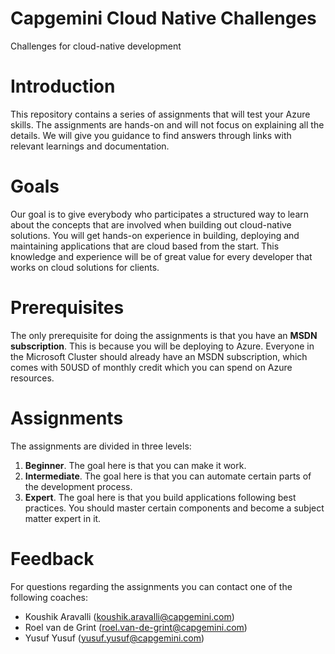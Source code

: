 # Capgemini Cloud Native Challenges
Challenges for cloud-native development

# Introduction
This repository contains a series of assignments that will test your Azure skills. The assignments are hands-on and will not focus on explaining all the details. We will give you guidance to find answers through links with relevant learnings and documentation.

# Goals
Our goal is to give everybody who participates a structured way to learn about the concepts that are involved when building out cloud-native solutions. You will get hands-on experience in building, deploying and maintaining applications that are cloud based from the start. This knowledge and experience will be of great value for every developer that works on cloud solutions for clients.

# Prerequisites
The only prerequisite for doing the assignments is that you have an **MSDN subscription**. This is because you will be deploying to Azure. Everyone in the Microsoft Cluster should already have an MSDN subscription, which comes with 50USD of monthly credit which you can spend on Azure resources.

# Assignments
The assignments are divided in three levels:
1.	**Beginner**. The goal here is that you can make it work.
2.	**Intermediate**. The goal here is that you can automate certain parts of the development process.
3.	**Expert**. The goal here is that you build applications following best practices. You should master certain components and become a subject matter expert in it.

# Feedback
For questions regarding the assignments you can contact one of the following coaches:
- Koushik Aravalli (koushik.aravalli@capgemini.com)
- Roel van de Grint (roel.van-de-grint@capgemini.com)
- Yusuf Yusuf (yusuf.yusuf@capgemini.com)

